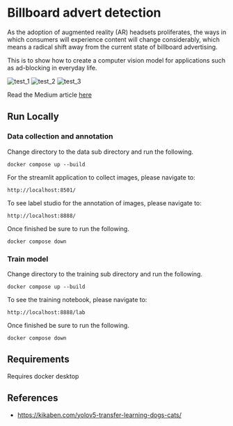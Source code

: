 # Billboard advert detection 

As the adoption of augmented reality (AR) headsets proliferates, the ways in which consumers will experience content will change considerably, which means a radical shift away from the current state of billboard advertising.

This is to show how to create a computer vision model for applications such as ad-blocking in everyday life.

![test_1](https://github.com/lewisExternal/graveYardPrivatePublish/assets/81447748/739ea6d3-3087-410c-95f9-7c78e349162e)
![test_2](https://github.com/lewisExternal/graveYardPrivatePublish/assets/81447748/79b1ef83-9704-4fd8-8349-58835d7ddbdb)
![test_3](https://github.com/lewisExternal/graveYardPrivatePublish/assets/81447748/5f392d12-b87c-49fb-81a4-51be13024744)

Read the Medium article [here](https://medium.com/@ljamesdatascience/billboard-advert-detection-using-transfer-learning-with-yolo-9405d6aeb943) 

## Run Locally  

### Data collection and annotation 
Change directory to the data sub directory and run the following. 
```
docker compose up --build 
```

For the streamlit application to collect images, please navigate to:  
```
http://localhost:8501/
```
To see label studio for the annotation of images, please navigate to: 
```
http://localhost:8888/
```
Once finished be sure to run the following.
```
docker compose down
```


### Train model 
Change directory to the training sub directory and run the following.
```
docker compose up --build 
```
To see the training notebook, please navigate to:
```
http://localhost:8888/lab
```
Once finished be sure to run the following.
```
docker compose down
```

## Requirements  
Requires docker desktop 

## References 
* https://kikaben.com/yolov5-transfer-learning-dogs-cats/

